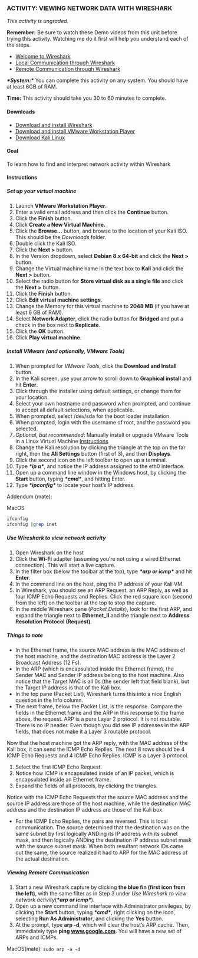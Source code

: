 ### ACTIVITY: VIEWING NETWORK DATA WITH WIRESHARK

*This activity is ungraded.*

**Remember:** Be sure to watch these Demo videos from this unit before trying this activity. Watching me do it first will help you understand each of the steps.

- [Welcome to Wireshark](https://courses.edx.org/courses/course-v1:RITx+CYBER504x+3T2018/jump_to_id/0130532cad154423b2ea030de8b0f67a)
- [Local Communication through Wireshark](https://courses.edx.org/courses/course-v1:RITx+CYBER504x+3T2018/jump_to_id/0130532cad154423b2ea030de8b0f67a#aeb2daa600e14c5792878358bfe7a5f4)
- [Remote Communication through Wireshark](https://courses.edx.org/courses/course-v1:RITx+CYBER504x+3T2018/jump_to_id/0130532cad154423b2ea030de8b0f67a#e83cdbaf38304efebbddaa727a61738a)

***\*System:\**** You can complete this activity on any system. You should have at least 6GB of RAM.

**Time:** This activity should take you 30 to 60 minutes to complete.

#### Downloads

- [Download and install Wireshark](https://www.wireshark.org/download.html)
- [Download and install VMware Workstation Player](https://www.vmware.com/products/player/playerpro-evaluation.html)
- [Download Kali Linux](https://www.kali.org/downloads/)

#### Goal

To learn how to find and interpret network activity within Wireshark

#### Instructions

##### Set up your virtual machine

1. Launch **VMware Workstation Player**.
2. Enter a valid email address and then click the **Continue** button.
3. Click the **Finish** button.
4. Click **Create a New Virtual Machine.**
5. Click the **Browse…** button, and browse to the location of your Kali ISO. This should be the *Downloads* folder.
6. Double click the Kali ISO.
7. Click the **Next >** button.
8. In the Version dropdown, select **Debian 8.x 64-bit** and click the **Next >** button.
9. Change the Virtual machine name in the text box to **Kali** and click the **Next >** button.
10. Select the radio button for **Store virtual disk as a single file** and click the **Next >** button.
11. Click the **Finish** button.
12. Click **Edit virtual machine settings**.
13. Change the Memory for this virtual machine to **2048 MB** (if you have at least 6 GB of RAM).
14. Select **Network Adapter**, click the radio button for **Bridged** and put a check in the box next to **Replicate**.
15. Click the **OK** button.
16. Click **Play virtual machine**.

##### Install VMware (and optionally, VMware Tools)

1. When prompted for *VMware Tools*, click the **Download and Install** button.
2. In the Kali screen, use your arrow to scroll down to **Graphical install** and hit **Enter**.
3. Click through the installer using default settings, or change them for your location.
4. Select your own hostname and password when prompted, and continue to accept all default selections, when applicable.
5. When prompted, select /dev/sda for the boot loader installation.
6. When prompted, login with the username of root, and the password you selected.
7. *Optional, but recommended*: Manually install or upgrade VMware Tools in a Linux Virtual Machine
   [Instructions](https://docs.vmware.com/en/VMware-Workstation-Pro/12.0/com.vmware.ws.using.doc/GUID-08BB9465-D40A-4E16-9E15-8C016CC8166F.html)
8. Change the Kali resolution by clicking the triangle at the top on the far right, then the **All Settings** button (first of 3), and then **Displays**.
9. Click the second icon on the left toolbar to open up a terminal.
10. Type ***\*ip a\****, and notice the IP address assigned to the eth0 interface.
11. Open up a command line window in the Windows host, by clicking the **Start** button, typing ***\*cmd\****, and hitting Enter.
12. Type ***\*ipconfig\**** to locate your host’s IP address.



Addendum (mate):

MacOS

```bash
ifconfig
ifconfig |grep inet

```





##### Use Wireshark to view network activity

1. Open Wireshark on the host
2. Click the **Wi-Fi** adapter (assuming you’re not using a wired Ethernet connection). This will start a live capture.
3. In the filter box (below the toolbar at the top), type ***\*arp or icmp\**** and hit **Enter**.
4. In the command line on the host, ping the IP address of your Kali VM.
5. In Wireshark, you should see an ARP Request, an ARP Reply, as well as four ICMP Echo Requests and Replies. Click the red square icon (second from the left) on the toolbar at the top to stop the capture.
6. In the middle Wireshark pane (*Packet Details*), look for the first ARP, and expand the triangle next to **Ethernet_II** and the triangle next to **Address Resolution Protocol (Request)**.

##### Things to note

- In the Ethernet frame, the source MAC address is the MAC address of the host machine, and the destination MAC address is the Layer 2 Broadcast Address (12 Fs).
- In the ARP (which is encapsulated inside the Ethernet frame), the Sender MAC and Sender IP address belong to the host machine. Also notice that the Target MAC is all 0s (the sender left that field blank), but the Target IP address is that of the Kali box.
- In the top pane (Packet List), Wireshark turns this into a nice English question in the Info column.
- The next frame, below the Packet List, is the response. Compare the fields in the Ethernet frame and the ARP in this response to the frame above, the request. ARP is a pure Layer 2 protocol. It is not routable. There is no IP header. Even though you did see IP addresses in the ARP fields, that does not make it a Layer 3 routable protocol.

Now that the host machine got the ARP reply, with the MAC address of the Kali box, it can send the ICMP Echo Replies. The next 8 rows should be 4 ICMP Echo Requests and 4 ICMP Echo Replies. ICMP is a Layer 3 protocol.

1. Select the first ICMP Echo Request.
2. Notice how ICMP is encapsulated inside of an IP packet, which is encapsulated inside an Ethernet frame.
3. Expand the fields of all protocols, by clicking the triangles.

Notice with the ICMP Echo Requests that the source MAC address and the source IP address are those of the host machine, while the destination MAC address and the destination IP address are those of the Kali box.

- For the ICMP Echo Replies, the pairs are reversed. This is local communication. The source determined that the destination was on the same subnet by first logically ANDing its IP address with its subnet mask, and then logically ANDing the destination IP address subnet mask with the source subnet mask. When both resultant network IDs came out the same, the source realized it had to ARP for the MAC address of the actual destination.

##### Viewing Remote Communication

1. Start a new Wireshark capture by clicking **the blue fin (first icon from the left)**, with the same filter as in Step 3 under *Use Wireshark to view network activity*(***\*arp or icmp\****).
2. Open up a new command line interface with Administrator privileges, by clicking the **Start** button, typing ***\*cmd\****, right clicking on the icon, selecting **Run As Administrator**, and clicking the **Yes** button.
3. At the prompt, type **arp -d**, which will clear the host’s ARP cache. Then, immediately type **ping www.google.com**. You will have a new set of ARPs and ICMPs.



MacOS(mate): `sudo arp -a -d`

